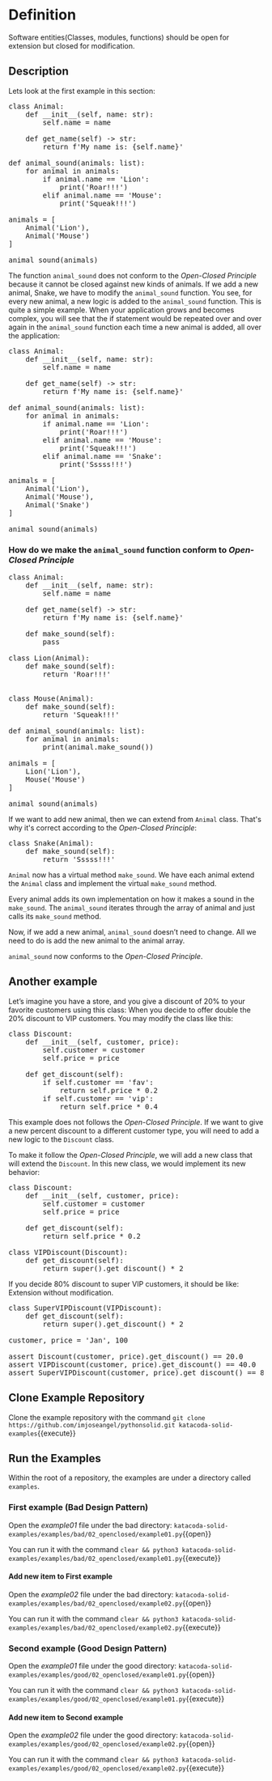# Definition

Software entities(Classes, modules, functions) should be open for extension but closed for modification.

## Description

Lets look at the first example in this section:

<pre class="file" data-target="clipboard">
class Animal:
    def __init__(self, name: str):
        self.name = name

    def get_name(self) -> str:
        return f'My name is: {self.name}'

def animal_sound(animals: list):
    for animal in animals:
        if animal.name == 'Lion':
            print('Roar!!!')
        elif animal.name == 'Mouse':
            print('Squeak!!!')

animals = [
    Animal('Lion'),
    Animal('Mouse')
]

animal_sound(animals)
</pre>

The function `animal_sound` does not conform to the *Open-Closed Principle* because it cannot be closed against new kinds of animals. If we add a new animal, Snake, we have to modify the `animal_sound` function. You see, for every new animal, a new logic is added to the `animal_sound` function. This is quite a simple example. When your application grows and becomes complex, you will see that the if statement would be repeated over and over again in the `animal_sound` function each time a new animal is added, all over the application:

<pre class="file" data-target="clipboard">
class Animal:
    def __init__(self, name: str):
        self.name = name

    def get_name(self) -> str:
        return f'My name is: {self.name}'

def animal_sound(animals: list):
    for animal in animals:
        if animal.name == 'Lion':
            print('Roar!!!')
        elif animal.name == 'Mouse':
            print('Squeak!!!')
        elif animal.name == 'Snake':
            print('Sssss!!!')

animals = [
    Animal('Lion'),
    Animal('Mouse'),
    Animal('Snake')
]

animal_sound(animals)
</pre>

### How do we make the `animal_sound` function conform to *Open-Closed Principle*

<pre class="file" data-target="clipboard">
class Animal:
    def __init__(self, name: str):
        self.name = name

    def get_name(self) -> str:
        return f'My name is: {self.name}'

    def make_sound(self):
        pass

class Lion(Animal):
    def make_sound(self):
        return 'Roar!!!'


class Mouse(Animal):
    def make_sound(self):
        return 'Squeak!!!'

def animal_sound(animals: list):
    for animal in animals:
        print(animal.make_sound())

animals = [
    Lion('Lion'),
    Mouse('Mouse')
]

animal_sound(animals)
</pre>

If we want to add new animal, then we can extend from `Animal` class. That's why it's correct according to the *Open-Closed Principle*:

<pre class="file" data-target="clipboard">
class Snake(Animal):
    def make_sound(self):
        return 'Sssss!!!'
</pre>

`Animal` now has a virtual method `make_sound`. We have each animal extend the `Animal` class and implement the virtual `make_sound` method.

Every animal adds its own implementation on how it makes a sound in the `make_sound`. The `animal_sound` iterates through the array of animal and just calls its `make_sound` method.

Now, if we add a new animal, `animal_sound` doesn’t need to change. All we need to do is add the new animal to the animal array.

`animal_sound` now conforms to the *Open-Closed Principle*.

## Another example

Let’s imagine you have a store, and you give a discount of 20% to your favorite customers using this class: When you decide to offer double the 20% discount to VIP customers. You may modify the class like this:

<pre class="file" data-target="clipboard">
class Discount:
    def __init__(self, customer, price):
        self.customer = customer
        self.price = price

    def get_discount(self):
        if self.customer == 'fav':
            return self.price * 0.2
        if self.customer == 'vip':
            return self.price * 0.4
</pre>

This example does not follows the *Open-Closed Principle*. If we want to give a new percent discount to a different customer type, you will need to add a new logic to the `Discount` class.

To make it follow the *Open-Closed Principle*, we will add a new class that will extend the `Discount`. In this new class, we would implement its new behavior:

<pre class="file" data-target="clipboard">
class Discount:
    def __init__(self, customer, price):
        self.customer = customer
        self.price = price

    def get_discount(self):
        return self.price * 0.2

class VIPDiscount(Discount):
    def get_discount(self):
        return super().get_discount() * 2
</pre>

If you decide 80% discount to super VIP customers, it should be like: Extension without modification.

<pre class="file" data-target="clipboard">
class SuperVIPDiscount(VIPDiscount):
    def get_discount(self):
        return super().get_discount() * 2

customer, price = 'Jan', 100

assert Discount(customer, price).get_discount() == 20.0
assert VIPDiscount(customer, price).get_discount() == 40.0
assert SuperVIPDiscount(customer, price).get_discount() == 80.0
</pre>

## Clone Example Repository

Clone the example repository with the command `git clone https://github.com/imjoseangel/pythonsolid.git katacoda-solid-examples`{{execute}}

## Run the Examples

Within the root of a repository, the examples are under a directory called `examples`.

### First example (Bad Design Pattern)

Open the *example01* file under the bad directory: `katacoda-solid-examples/examples/bad/02_openclosed/example01.py`{{open}}

You can run it with the command `clear && python3 katacoda-solid-examples/examples/bad/02_openclosed/example01.py`{{execute}}

#### Add new item to First example

Open the *example02* file under the bad directory: `katacoda-solid-examples/examples/bad/02_openclosed/example02.py`{{open}}

You can run it with the command `clear && python3 katacoda-solid-examples/examples/bad/02_openclosed/example02.py`{{execute}}

### Second example (Good Design Pattern)

Open the *example01* file under the good directory: `katacoda-solid-examples/examples/good/02_openclosed/example01.py`{{open}}

You can run it with the command `clear && python3 katacoda-solid-examples/examples/good/02_openclosed/example01.py`{{execute}}

#### Add new item to Second example

Open the *example02* file under the good directory: `katacoda-solid-examples/examples/good/02_openclosed/example02.py`{{open}}

You can run it with the command `clear && python3 katacoda-solid-examples/examples/good/02_openclosed/example02.py`{{execute}}

